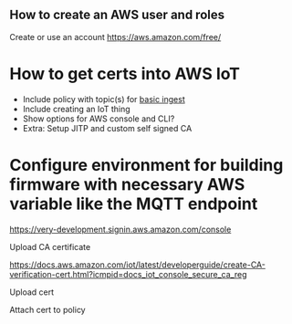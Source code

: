## How to create an AWS user and roles

Create or use an account https://aws.amazon.com/free/

# How to get certs into AWS IoT

- Include policy with topic(s) for [basic ingest](https://docs.aws.amazon.com/iot/latest/developerguide/iot-basic-ingest.html)
- Include creating an IoT thing
- Show options for AWS console and CLI?
- Extra: Setup JITP and custom self signed CA

# Configure environment for building firmware with necessary AWS variable like the MQTT endpoint

https://very-development.signin.aws.amazon.com/console

Upload CA certificate

https://docs.aws.amazon.com/iot/latest/developerguide/create-CA-verification-cert.html?icmpid=docs_iot_console_secure_ca_reg

Upload cert

Attach cert to policy
